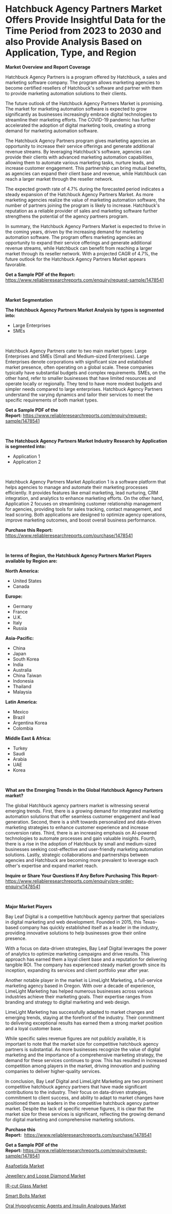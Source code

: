 <p><h1>Hatchbuck Agency Partners Market Offers Provide Insightful Data for the Time Period from 2023 to 2030 and also Provide Analysis Based on Application, Type, and Region</h1></p><p><strong>Market Overview and Report Coverage</strong></p>
<p><p>Hatchbuck Agency Partners is a program offered by Hatchbuck, a sales and marketing software company. The program allows marketing agencies to become certified resellers of Hatchbuck's software and partner with them to provide marketing automation solutions to their clients.</p><p>The future outlook of the Hatchbuck Agency Partners Market is promising. The market for marketing automation software is expected to grow significantly as businesses increasingly embrace digital technologies to streamline their marketing efforts. The COVID-19 pandemic has further accelerated the adoption of digital marketing tools, creating a strong demand for marketing automation software.</p><p>The Hatchbuck Agency Partners program gives marketing agencies an opportunity to increase their service offerings and generate additional revenue streams. By leveraging Hatchbuck's software, agencies can provide their clients with advanced marketing automation capabilities, allowing them to automate various marketing tasks, nurture leads, and increase customer engagement. This partnership can bring mutual benefits, as agencies can expand their client base and revenue, while Hatchbuck can reach a larger market through the reseller network.</p><p>The expected growth rate of 4.7% during the forecasted period indicates a steady expansion of the Hatchbuck Agency Partners Market. As more marketing agencies realize the value of marketing automation software, the number of partners joining the program is likely to increase. Hatchbuck's reputation as a reliable provider of sales and marketing software further strengthens the potential of the agency partners program.</p><p>In summary, the Hatchbuck Agency Partners Market is expected to thrive in the coming years, driven by the increasing demand for marketing automation software. The program offers marketing agencies an opportunity to expand their service offerings and generate additional revenue streams, while Hatchbuck can benefit from reaching a larger market through its reseller network. With a projected CAGR of 4.7%, the future outlook for the Hatchbuck Agency Partners Market appears favorable.</p></p>
<p><strong>Get a Sample PDF of the Report:</strong> <a href="https://www.reliableresearchreports.com/enquiry/request-sample/1478541">https://www.reliableresearchreports.com/enquiry/request-sample/1478541</a></p>
<p>&nbsp;</p>
<p><strong>Market Segmentation</strong></p>
<p><strong>The Hatchbuck Agency Partners Market Analysis by types is segmented into:</strong></p>
<p><ul><li>Large Enterprises</li><li>SMEs</li></ul></p>
<p>&nbsp;</p>
<p><p>Hatchbuck Agency Partners cater to two main market types: Large Enterprises and SMEs (Small and Medium-sized Enterprises). Large Enterprises denote corporations with significant size and established market presence, often operating on a global scale. These companies typically have substantial budgets and complex requirements. SMEs, on the other hand, refer to smaller businesses that have limited resources and operate locally or regionally. They tend to have more modest budgets and simpler needs compared to large enterprises. Hatchbuck Agency Partners understand the varying dynamics and tailor their services to meet the specific requirements of both market types.</p></p>
<p><strong>Get a Sample PDF of the Report:</strong>&nbsp;<a href="https://www.reliableresearchreports.com/enquiry/request-sample/1478541">https://www.reliableresearchreports.com/enquiry/request-sample/1478541</a></p>
<p>&nbsp;</p>
<p><strong>The Hatchbuck Agency Partners Market Industry Research by Application is segmented into:</strong></p>
<p><ul><li>Application 1</li><li>Application 2</li></ul></p>
<p>&nbsp;</p>
<p><p>Hatchbuck Agency Partners Market Application 1 is a software platform that helps agencies to manage and automate their marketing processes efficiently. It provides features like email marketing, lead nurturing, CRM integration, and analytics to enhance marketing efforts. On the other hand, Application 2 focuses on streamlining customer relationship management for agencies, providing tools for sales tracking, contact management, and lead scoring. Both applications are designed to optimize agency operations, improve marketing outcomes, and boost overall business performance.</p></p>
<p><strong>Purchase this Report:</strong>&nbsp; <a href="https://www.reliableresearchreports.com/purchase/1478541">https://www.reliableresearchreports.com/purchase/1478541</a></p>
<p>&nbsp;</p>
<p><strong>In terms of Region, the Hatchbuck Agency Partners Market Players available by Region are:</strong></p>
<p>
    <p> <strong> North America: </strong>
        <ul>
            <li>United States</li>
            <li>Canada</li>
        </ul>
        </p> 
    <p> <strong> Europe: </strong>
        <ul>
            <li>Germany</li>
            <li>France</li>
            <li>U.K.</li>
            <li>Italy</li>
            <li>Russia</li>
        </ul>
        </p> 
    <p> <strong> Asia-Pacific: </strong>
        <ul>
            <li>China</li>
            <li>Japan</li>
            <li>South Korea</li>
            <li>India</li>
            <li>Australia</li>
            <li>China Taiwan</li>
            <li>Indonesia</li>
            <li>Thailand</li>
            <li>Malaysia</li>
        </ul>
        </p> 
    <p> <strong> Latin America: </strong>
        <ul>
            <li>Mexico</li>
            <li>Brazil</li>
            <li>Argentina Korea</li>
            <li>Colombia</li>
        </ul>
        </p> 
    <p> <strong> Middle East & Africa: </strong>
        <ul>
            <li>Turkey</li>
            <li>Saudi</li>
            <li>Arabia</li>
            <li>UAE</li>
            <li>Korea</li>
        </ul>
    </p>
    </p>
<p>&nbsp;</p>
<p><strong>What are the Emerging Trends in the Global Hatchbuck Agency Partners market?</strong></p>
<p><p>The global Hatchbuck agency partners market is witnessing several emerging trends. First, there is a growing demand for integrated marketing automation solutions that offer seamless customer engagement and lead generation. Second, there is a shift towards personalized and data-driven marketing strategies to enhance customer experience and increase conversion rates. Third, there is an increasing emphasis on AI-powered technologies to automate processes and gain valuable insights. Fourth, there is a rise in the adoption of Hatchbuck by small and medium-sized businesses seeking cost-effective and user-friendly marketing automation solutions. Lastly, strategic collaborations and partnerships between agencies and Hatchbuck are becoming more prevalent to leverage each other's expertise and expand market reach.</p></p>
<p><strong>Inquire or Share Your Questions If Any Before Purchasing This Report</strong>- <a href="https://www.reliableresearchreports.com/enquiry/pre-order-enquiry/1478541">https://www.reliableresearchreports.com/enquiry/pre-order-enquiry/1478541</a></p>
<p>&nbsp;</p>
<p><strong>Major Market Players</strong></p>
<p><p>Bay Leaf Digital is a competitive hatchbuck agency partner that specializes in digital marketing and web development. Founded in 2015, this Texas-based company has quickly established itself as a leader in the industry, providing innovative solutions to help businesses grow their online presence.</p><p>With a focus on data-driven strategies, Bay Leaf Digital leverages the power of analytics to optimize marketing campaigns and drive results. This approach has earned them a loyal client base and a reputation for delivering tangible ROI. The company has experienced steady market growth since its inception, expanding its services and client portfolio year after year.</p><p>Another notable player in the market is LimeLight Marketing, a full-service marketing agency based in Oregon. With over a decade of experience, LimeLight Marketing has helped numerous businesses across various industries achieve their marketing goals. Their expertise ranges from branding and strategy to digital marketing and web design.</p><p>LimeLight Marketing has successfully adapted to market changes and emerging trends, staying at the forefront of the industry. Their commitment to delivering exceptional results has earned them a strong market position and a loyal customer base.</p><p>While specific sales revenue figures are not publicly available, it is important to note that the market size for competitive hatchbuck agency partners is substantial. As more businesses recognize the value of digital marketing and the importance of a comprehensive marketing strategy, the demand for these services continues to grow. This has resulted in increased competition among players in the market, driving innovation and pushing companies to deliver higher-quality services.</p><p>In conclusion, Bay Leaf Digital and LimeLight Marketing are two prominent competitive hatchbuck agency partners that have made significant contributions to the industry. Their focus on data-driven strategies, commitment to client success, and ability to adapt to market changes have positioned them as leaders in the competitive hatchbuck agency partner market. Despite the lack of specific revenue figures, it is clear that the market size for these services is significant, reflecting the growing demand for digital marketing and comprehensive marketing solutions.</p></p>
<p><strong>Purchase this Report:</strong>&nbsp;&nbsp;<a href="https://www.reliableresearchreports.com/purchase/1478541">https://www.reliableresearchreports.com/purchase/1478541</a></p>
<p></p>
<p><strong>Get a Sample PDF of the Report:</strong>&nbsp;<a href="https://www.reliableresearchreports.com/enquiry/request-sample/1478541">https://www.reliableresearchreports.com/enquiry/request-sample/1478541</a></p>
<p><p><a href="https://medium.com/@zoeyleannon2023/asafoetida-market-current-market-share-cagr-growth-projection-and-forecast-till-2030-1f974e607c82">Asafoetida Market</a></p><p><a href="https://www.linkedin.com/pulse/jewellery-loose-diamond-market-size-share-global-analysis/">Jewellery and Loose Diamond Market</a></p><p><a href="https://www.linkedin.com/pulse/ir-cut-glass-market-size-growth-forecast-from-2023-2030/">IR-cut Glass Market</a></p><p><a href="https://medium.com/@porteradams98/smart-bolts-market-insights-into-market-cagr-market-trends-and-growth-strategies-768be7550c89">Smart Bolts Market</a></p><p><a href="https://www.linkedin.com/pulse/oral-hypoglycemic-agents-insulin-analogues-market-research/">Oral Hypoglycemic Agents and Insulin Analogues Market</a></p></p>